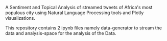 A Sentiment and Topical Analysis of streamed tweets of Africa's most populous city using Natural Language Processing tools and Plotly visualizations.

This repository contains 2 ipynb files namely data-generator to stream the data and analysis-space for the analysis of the Data.
